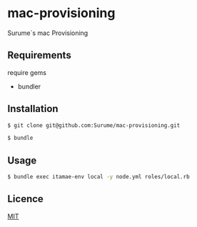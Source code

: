 mac-provisioning
====

Surume`s mac Provisioning

## Requirements

require gems
- bundler

## Installation

```bash
$ git clone git@github.com:Surume/mac-provisioning.git
```

```bash
$ bundle
```

## Usage

```bash
$ bundle exec itamae-env local -y node.yml roles/local.rb
```

## Licence

[MIT](https://github.com/tcnksm/tool/blob/master/LICENCE)
